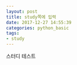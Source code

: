 ```yaml
---
layout: post
title: study쪽에 입력
date: 2017-12-27 14:55:39
categories: python_basic
tags:
- study
---
```

스터디 테스트
